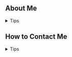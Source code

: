 ## About Me

<details>
    <summary>Tips</summary>
Hi, I'm Lisa.  I am kind of nerdy about tech but I'm also pretty nerdy about a lot of other topics like running, native plants and cooking.  I grew up on a 250 acre beef farm and while I've never herded cats (which I'm frequently labeled as doing well), I have in fact herded cattle on many occassions.  I learned to write code in high school and it was the only class I really loved and so I've happily spent my career getting as close to software developers as I can while avoiding writing code whenever possible.  I have a diploma that says I am a Computer Programmer Analyst and a degree that says Bachelor of Business Administration and I'm happy right in the middle of those two areas.
</details>

## How to Contact Me

<details>
    <summary>Tips</summary>
Slack and verbal are my favourite ways to communicate.  If you try to get me by email you may wait until infinity for a response.  If for some reason you need me outside of regular hours my text number is in my slack profile.  Feel free to book 'working sessions' in my calendar or informal chats.  If in person a walk to grab a tea is also great and if virtual I'm happy tohave 'virtual tea' at any time to chat.

## Preferred Working Style

<details>
    <summary>Tips</summary>
I'm focused on work typically between 8:30 am and 5pm eastern time - these are the best hours to reach me during.  I sometimes catch up in the evenings but am never lookingn for responses from others when I choose to work odd hours.  Before work I'm usually prepping dinner and herding my kids to their buses and at noon and 5 my dogs assertively remind me that it's time for a walk so I'm pretty strict on taking lunch away from my desk and signing off by 5 or 5:30pm.
</details>

## What Motivates Me

<details>
    <summary>Tips</summary>
I LOVE helping others be successful.  I believe in servant leadership, this is fundamental to how I work and see the world.  Seeing individuals and teams build great things and feel motivated and accomplished is what gets me out of bed in the morning.  I love when others can stand in the spotlight and enjoy a standing ovation while I hover in the shadows - proud of any small role I was able to play in getting them to where they are.  I am deeply uncomfortable standing in the spotlight myself however as a female in tech I will brace myself for the discomfort and stand smiling in a spotlight if I believe it will pave the road for other women or underrepresented groups.
</details>

## What Demotivates Me

<details>
    <summary>Tips</summary>
I love the feeling of accomplishment, I get weighed down by all talk and no action.  I love innovating and moving forward and continuous improvement.  I feel demotivated in a place where we repeat the same mistakes, or work on things for long periods without tangible progress.  I am unhappy in an environment where people disrespect one another, lay blame instead of identifying root cause, or generally engage in behaviours that erode psychological safety.  
</details>

## My Values (and what I value in others)

<details>
    <summary>Tips</summary>
I love optimism and positivity but appreciate healthy doses of realism too.  I have an odd sense of humour and appreciate a quirky joke.  Diversity, equity and inclusion are close to my heart which includes an expectation that people treat one another with respect and 'come to the table' with an open mind and readiness to appreciate our differences.  I am wildly curious about everything and love learning.  
</details>

## My Blind Spots

<details>
    <summary>Tips</summary>
I have a quick temper although thankfully age continues to mellow this quality.  I am highly open to change, because I am willing to change anything at any time if I believe it's best for a team I can come across as inconsistent.  I am also highly adaptable and enjoy wearing many hats but the downside of this is that I can be willing to adapt even if a situation better called for rigidity.  I love feedback and believe I can learn from everyone so please let me know what blind spots you see in me.  
    I also am hard wired to skip 'small talk', my value of punctuality and effectiveness can mean I forget to leave time for people to chat and connect.  If you catch me time managing the fun out of everything - go ahead and call me on it.  I love connecting with people and engaging in small talk - I just forget to initiate it or become so focused on productivity that it slips my mind!
</details>

## My Pet Peeves

<details>
    <summary>Tips</summary>
Optional Section: It might be tempting to use this section to vent, that's absolutely fine but the more constructive the better. If there are simple things people can reasonably avoid doing, then list them here. Bear in mind that you will also need to also read your squad members' pet peeves section, it's a 2 way street.
</details>

## Other

<details>


-   "How I like my 1:1s" - This might be more relevant for managers to set expectations of their direct reports. Although direct reports certainly should have a say in how their 1:1s are structured
-   "Quirks" - While this is a fun one, there is a temptation to hide behaviour here that probably should be worked on instead. Additionally, behaviour is complex, situation dependent and evolving. Stating you have a particular quirk makes it immutable and sets the expectation that you will always act like this. That said please feel free to include a section like this as it's a good icebreaker, and adds a personal touch. Just be aware that you might be unaware of some of your own "quirky" behaviour.
-   "How to interpret my calendar" - If my calendar looks crazy full please note that I also keep my personal calendar in my work calendar because I'd be a walking disaster if I had to constantly check two different calendars.  Sometimes time is blocked out but I am in fact available or I can move things around.  Helping others be successful is what motivates me so just check with me for a spot - I'll make time to connect!
-   "What you can expect from me" - Another one that might be useful for line managers, career coaches and mentors more than ICs. You may want to use this to set expectations around how often you'll be scheduling catchups, how you share feedback and what sort of support you can offer.
</details>
